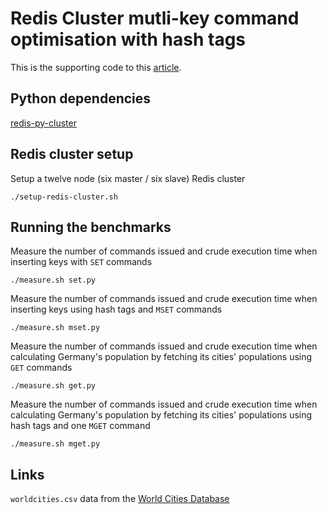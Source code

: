 # Redis Cluster mutli-key command optimisation with hash tags

This is the supporting code to this [article](https://nutrun.com/articles/redis-cluster-hash-tag.html).

## Python dependencies
[redis-py-cluster](https://redis-py-cluster.readthedocs.io/en/master/)

## Redis cluster setup

Setup a twelve node (six master / six slave) Redis cluster

```
./setup-redis-cluster.sh
```

## Running the benchmarks

Measure the number of commands issued and crude execution time when inserting keys with `SET` commands

```
./measure.sh set.py
```

Measure the number of commands issued and crude execution time when inserting keys using hash tags and `MSET` commands

```
./measure.sh mset.py
```

Measure the number of commands issued and crude execution time when calculating Germany's population by fetching its cities' populations using `GET` commands

```
./measure.sh get.py
```

Measure the number of commands issued and crude execution time when calculating Germany's population by fetching its cities' populations using hash tags and one `MGET` command

```
./measure.sh mget.py
```

## Links

`worldcities.csv` data from the [World Cities Database](https://simplemaps.com/data/world-cities)
